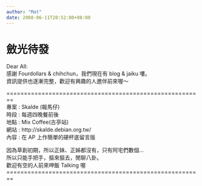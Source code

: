 ```yaml
---
author: "Mat"
date: 2008-06-11T20:52:00+08:00
---
```

# 斂光待發

<p>Dear All:<br />感謝 Fourdollars &amp; chihchun，我們現在有 blog &amp; jaiku 嘍。<br />資訊提供也逐漸完整，歡迎有興趣的人邀伴前來喔～</p>
<p>========================================================<br />專案 : Skalde (報馬仔)<br />時段 : 每週四晚餐前後<br />地點 : Mix Coffee(古亭站)<br />網站 : http://skalde.debian.org.tw/<br />內容 : 在 AP 上作簡單的硬杯底留言版</p>
<p>因為草創初期，所以正妹、正姊都沒有，只有阿宅們數個…<br />所以只能手把手，摳來摳去，閒聊八卦。<br />歡迎有空的人前來呷飯 Talking 喔<br />========================================================</p>
